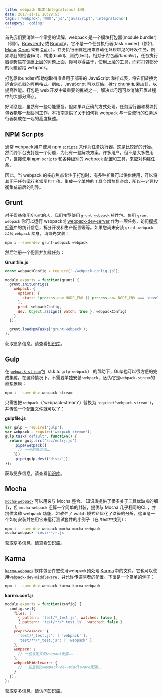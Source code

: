 ```yaml
---
title: webpack 集成(Integrations) 翻译
date: 2017-11-11 10:29:53
tags: ['webpack','前端','js','javascript','integrations']
category: 'coding'
---
```



首先我们要消除一个常见的误解。webpack 是一个模块打包器(module bundler)（例如，[Browserify](http://browserify.org/) 或 [Brunch](http://brunch.io/)）。它不是一个任务执行器(task runner)（例如，[Make](https://www.gnu.org/software/make/), [Grunt](https://gruntjs.com/) 或者 [Gulp](https://gulpjs.com/) ）。任务执行器就是用来自动化处理常见的开发任务，例如项目的检查(lint)、构建(build)、测试(test)。相对于*打包器(bundler)*，任务执行器则聚焦在偏重上层的问题上面。你可以得益于，使用上层的工具，而将打包部分的问题留给 webpack。

打包器(bundler)帮助您取得准备用于部署的 JavaScript 和样式表，将它们转换为适合浏览器的可用格式。例如，JavaScript 可以[压缩](/plugins/uglifyjs-webpack-plugin)、[拆分 chunk](/guides/code-splitting) 和[懒加载](/guides/lazy-loading)，以提高性能。打包是 web 开发中最重要的挑战之一，解决此问题可以消除开发过程中的大部分痛点。

好消息是，虽然有一些功能重复，但如果以正确的方式处理，任务运行器和模块打包器能够一起协同工作。本指南提供了关于如何将 webpack 与一些流行的任务运行器集成在一起的高度概述。<!--more-->


## NPM Scripts

通常 webpack 用户使用 npm [`scripts`](https://docs.npmjs.com/misc/scripts) 来作为任务执行器。这是比较好的开始。然而跨平台支持是一个问题，为此有一些解决方案。许多用户，但不是大多数用户，直接使用 npm `scripts` 和各种级别的 webpack 配置和工具，来应对构建任务。

因此，当 webpack 的核心焦点专注于打包时，有多种扩展可以供你使用，可以将其用于任务运行者常见的工作。集成一个单独的工具会增加复杂度，所以一定要权衡集成前后的利弊。


## Grunt

对于那些使用Grunt的人，我们推荐使用 [`grunt-webpack`](https://www.npmjs.com/package/grunt-webpack) 软件包。使用 `grunt-webpack` 你可以运行 webpack或 [webpack-dev-server](https://github.com/webpack/webpack-dev-server) 作为一项任务，访问[模板标签](https://gruntjs.com/api/grunt.template)中的统计信息，拆分开发和生产配置等等。如果您尚未安装 `grunt-webpack` 以及 `webpack` 本身，请首先安装：

``` bash
npm i --save-dev grunt-webpack webpack
```

然后注册一个配置并加载任务：

__Gruntfile.js__

``` js
const webpackConfig = require('./webpack.config.js');

module.exports = function(grunt) {
  grunt.initConfig({
    webpack: {
      options: {
        stats: !process.env.NODE_ENV || process.env.NODE_ENV === 'development'
      },
      prod: webpackConfig,
      dev: Object.assign({ watch: true }, webpackConfig)
    }
  });

  grunt.loadNpmTasks('grunt-webpack');
};
```

获取更多信息，请查看[知识库](https://github.com/webpack-contrib/grunt-webpack)。


## Gulp

在 [`webpack-stream`](https://github.com/shama/webpack-stream)包（a.k.a. `gulp-webpack`） 的帮助下，Gulp也可以很方便的完成集成。在这种情况下，不需要单独安装 `webpack` ，因为它是`webpack-stream`的直接依赖：

``` bash
npm i --save-dev webpack-stream
```

只需要把 `webpack`（'webpack-stream'）替换为 `require('webpack-stream')`，并传递一个配置文件就可以了：

__gulpfile.js__

``` js
var gulp = require('gulp');
var webpack = require('webpack-stream');
gulp.task('default', function() {
  return gulp.src('src/entry.js')
    .pipe(webpack({
      // 一些配置选项……
    }))
    .pipe(gulp.dest('dist/'));
});
```

获取更多信息，请查看[知识库](https://github.com/shama/webpack-stream)。

## Mocha

[`mocha-webpack`](https://github.com/zinserjan/mocha-webpack) 可以用来与 Mocha 整合。
知识库提供了很多关于工具优缺点的细节，但 `mocha-webpack` 还算一个简单的封装，提供与 Mocha 几乎相同的CLI，并提供各种 webpack 功能，如改进了 watch 模式和优化了路径的分析。这里是一个如何安装并使用它来运行测试套件的小例子（在./test中找到）：

``` bash
npm i --save-dev webpack mocha mocha-webpack
mocha-webpack 'test/**/*.js'
```

获取更多信息，请查看[知识库](https://github.com/zinserjan/mocha-webpack)。


## Karma

[`karma-webpack`](https://github.com/webpack-contrib/karma-webpack) 软件包允许您使用webpack预处理 [Karma](http://karma-runner.github.io/1.0/index.html) 中的文件。它也可以使用[`webpack-dev-middleware`](https://github.com/webpack/webpack-dev-middleware)，并允许传递两者的配置。下面是一个简单的例子：

``` bash
npm i --save-dev webpack karma karma-webpack
```

__karma.conf.js__

``` js
module.exports = function(config) {
  config.set({
    files: [
      { pattern: 'test/*_test.js', watched: false },
      { pattern: 'test/**/*_test.js', watched: false }
    ],
    preprocessors: {
      'test/*_test.js': [ 'webpack' ],
      'test/**/*_test.js': [ 'webpack' ]
    },
    webpack: {
      // 一些自定义的webpack配置……
    },
    webpackMiddleware: {
      // 一些定制的webpack-dev-middleware配置……
    }
  });
};
```

获取更多信息，请访问[知识库](https://github.com/webpack-contrib/karma-webpack)。

